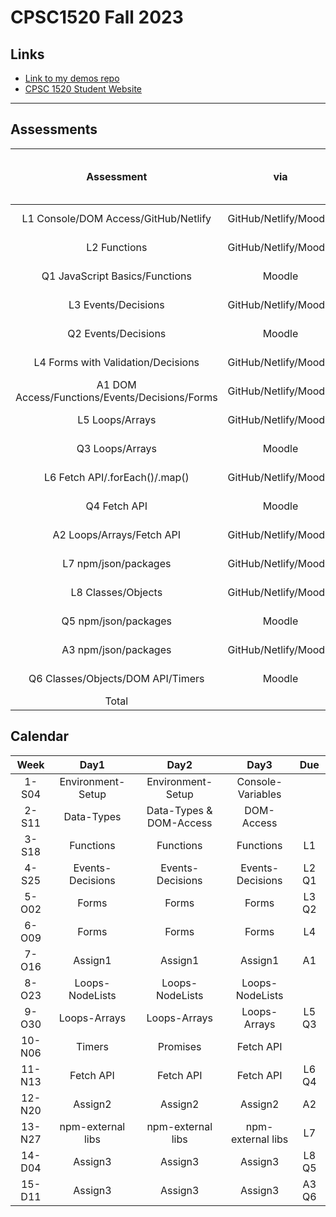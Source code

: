 # CPSC1520 Fall 2023

## Links

- [Link to my demos repo](https://github.com/RobbinLawJavaScript/javascript-demos.git)
- [CPSC 1520 Student Website](https://cpsc-1520.github.io/cpsc1520/)

---

## Assessments

|Assessment|via|Due 11:59 PM Friday|%|
|:-:|:-:|:-:|:-:|
|L1 Console/DOM Access/GitHub/Netlify|GitHub/Netlify/Moodle|Week 3|5
|L2 Functions|GitHub/Netlify/Moodle|Week 4|5
|Q1 JavaScript Basics/Functions|Moodle|Week 4|5
|L3 Events/Decisions|GitHub/Netlify/Moodle|Week 5|5
|Q2 Events/Decisions|Moodle|Week 5|5
|L4 Forms with Validation/Decisions|GitHub/Netlify/Moodle|Week 6|5
|A1 DOM Access/Functions/Events/Decisions/Forms|GitHub/Netlify/Moodle|Week 7|10
|L5 Loops/Arrays|GitHub/Netlify/Moodle|Week 9|5
|Q3 Loops/Arrays|Moodle|Week 9|5
|L6 Fetch API/.forEach()/.map()|GitHub/Netlify/Moodle|Week 11|5
|Q4 Fetch API|Moodle|Week 11|5
|A2 Loops/Arrays/Fetch API|GitHub/Netlify/Moodle|Week 12|10
|L7 npm/json/packages|GitHub/Netlify/Moodle|Week 13|5
|L8 Classes/Objects|GitHub/Netlify/Moodle|Week 14|5
|Q5 npm/json/packages|Moodle|Week 14|5
|A3 npm/json/packages|GitHub/Netlify/Moodle|Week 15|10
|Q6 Classes/Objects/DOM API/Timers|Moodle|Week 15|5
|Total|||100|

## Calendar

|Week|Day1|Day2|Day3|Due|
|:-:|:-:|:-:|:-:|:-:|
|1-S04|Environment-Setup|Environment-Setup|Console-Variables|
|2-S11|Data-Types|Data-Types & DOM-Access|DOM-Access||
|3-S18|Functions|Functions|Functions|L1|
|4-S25|Events-Decisions|Events-Decisions|Events-Decisions|L2 Q1|
|5-O02|Forms|Forms|Forms|L3 Q2|
|6-O09|Forms|Forms|Forms|L4|
|7-O16|Assign1|Assign1|Assign1|A1|
|8-O23|Loops-NodeLists|Loops-NodeLists|Loops-NodeLists|
|9-O30|Loops-Arrays|Loops-Arrays|Loops-Arrays|L5 Q3|
|10-N06|Timers|Promises|Fetch API||
|11-N13|Fetch API|Fetch API|Fetch API|L6 Q4|
|12-N20|Assign2|Assign2|Assign2|A2|
|13-N27|npm-external libs|npm-external libs|npm-external libs|L7|
|14-D04|Assign3|Assign3|Assign3|L8 Q5|
|15-D11|Assign3|Assign3|Assign3|A3 Q6|
